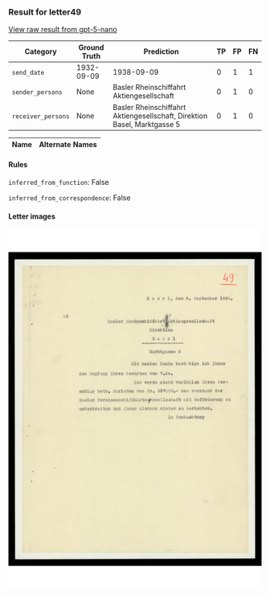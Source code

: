 ### Result for letter49
[View raw result from gpt-5-nano](https://github.com/RISE-UNIBAS/humanities_data_benchmark/blob/main/results/2025-09-30/T0114/request_T0114_letter49.json)


| Category          | Ground Truth | Prediction | TP | FP | FN |
|------------------|--------------|------------|----|----|----|
| `send_date`        | 1932-09-09 | 1938-09-09 | 0 | 1 | 1 |
| `sender_persons`  | None | Basler Rheinschiffahrt Aktiengesellschaft | 0 | 1 | 0 |
| `receiver_persons` | None | Basler Rheinschiffahrt Aktiengesellschaft, Direktion Basel, Marktgasse 5 | 0 | 1 | 0 |

| Name | Alternate Names |
| --- | --- |

#### Rules
`inferred_from_function`: False

`inferred_from_correspondence`: False

#### Letter images

<img src="https://github.com/RISE-UNIBAS/humanities_data_benchmark/blob/main/benchmarks/metadata_extraction/images/letter49_p1.jpg?raw=true" alt="letter49_p1.jpg" width="800px">

